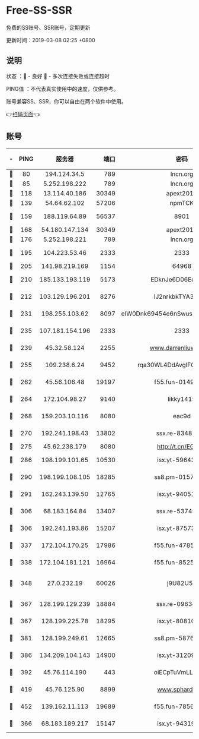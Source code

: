 # Free-SS-SSR

免费的SS账号、SSR账号，定期更新

更新时间：2019-03-08 02:25 +0800

## 说明

状态     ：🙂 - 良好 🙁 - 多次连接失败或连接超时

PING值   ：不代表真实使用中的速度，仅供参考。

账号兼容SS、SSR，你可以自由在两个软件中使用。

👉[扫码页面](https://liesauer.github.io/Free-SS-SSR/)👈

## 账号

|-|PING|服务器|端口|密码|加密方式|区域|
|:----:|:----:|:-----:|-----:|:----:|:----:|:----:|
|🙂|80|194.124.34.5|789|lncn.org|rc4|JP|
|🙂|85|5.252.198.222|789|lncn.org|rc4|JP|
|🙂|118|13.114.40.186|30349|apext2019|chacha20|JP|
|🙂|139|54.64.62.102|57206|npmTCK|rc4-md5|JP|
|🙂|159|188.119.64.89|56537|8901|aes-256-cfb|RU|
|🙂|168|54.180.147.134|30349|apext2019|chacha20|KR|
|🙂|176|5.252.198.221|789|lncn.org|rc4|JP|
|🙂|195|104.223.53.46|2333|2333|aes-256-cfb|US|
|🙂|205|141.98.219.169|1154|64968|chacha20|US|
|🙂|210|185.133.193.119|5173|EDknJe6D06EoWDaw|aes-256-cfb|US|
|🙂|212|103.129.196.201|8276|lJ2nrkbkTYA30wv0|aes-256-cfb|US|
|🙂|231|198.255.103.62|8097|eIW0Dnk69454e6nSwuspv9DmS201tQ0D|aes-256-cfb|US|
|🙂|235|107.181.154.196|2333|2333|aes-256-cfb|US|
|🙂|239|45.32.58.124|2255|www.darrenliuwei.com|aes-256-cfb|JP|
|🙂|255|109.238.6.24|9452|rqa30WL4DdAvgIFG6Fs3znzTa|aes-256-cfb|FR|
|🙂|262|45.56.106.48|19197|f55.fun-01494565|aes-256-cfb|US|
|🙂|264|172.104.98.27|9140|likky1415|aes-256-cfb|JP|
|🙂|268|159.203.10.116|8080|eac9d|aes-256-cfb|CA|
|🙂|270|192.241.198.43|13802|ssx.re-83481697|aes-256-cfb|US|
|🙂|275|45.62.238.179|8080|http://t.cn/EGJIyrl|rc4-md5|CA|
|🙂|286|198.199.101.65|10530|isx.yt-59643957|aes-256-cfb|US|
|🙂|290|198.199.108.105|18285|ss8.pm-01574549|aes-256-cfb|US|
|🙂|291|162.243.139.50|12765|isx.yt-94051711|aes-256-cfb|US|
|🙂|306|68.183.164.84|13407|ssx.re-53745129|aes-256-cfb|US|
|🙂|306|192.241.193.86|15207|isx.yt-87573617|aes-256-cfb|US|
|🙂|337|172.104.170.25|17986|f55.fun-47859679|aes-256-cfb|SG|
|🙂|338|172.104.181.121|16964|f55.fun-85258208|aes-256-cfb|SG|
|🙂|348|27.0.232.19|60026|j9U82U53|xchacha20-ietf-poly1305|HK|
|🙂|367|128.199.129.239|18884|ssx.re-09634960|aes-256-cfb|SG|
|🙂|367|128.199.225.78|18295|isx.yt-80810845|aes-256-cfb|SG|
|🙂|381|128.199.249.61|12665|ss8.pm-58768243|aes-256-cfb|SG|
|🙂|386|134.209.104.143|14900|isx.yt-31209603|aes-256-cfb|SG|
|🙂|392|45.76.114.190|443|oiECpTuVmLLxk4Ts|aes-256-cfb|AU|
|🙂|419|45.76.125.90|8899|www.sphard.com|aes-256-cfb|AU|
|🙂|452|139.162.11.113|19689|f55.fun-78561248|aes-256-cfb|SG|
|🙂|366|68.183.189.217|15147|isx.yt-94319224|aes-256-cfb|SG|

